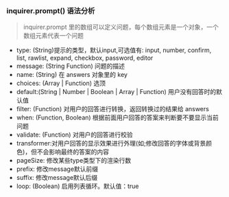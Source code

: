 ### inquirer.prompt() 语法分析
> inquirer.prompt 里的数组可以定义问题，每个数组元素是一个对象，一个数组元素代表一个问题
- type: (String)提示的类型，默认input,可选值有: input, number, confirm, list, rawlist, expand, checkbox, password, editor
- message: (String Function) 问题的描述
- name: (String) 在 answers 对象里的 key
- choices: (Array | Function) 选顶
- default:(String | Number | Boolean | Array | Function) 用户没有回答时的默认值
- filter: (Function) 对用户的回答进行转换，返回转换过的结果给 answers
- when: (Function, Boolean) 根据前面用户回答的答案来判断要不要显示当前问题
- validate: (Function) 对用户的回答进行校验
- transformer:对用户回答的显示效果进行外理(如;修改回答的字体或背景颜色)，但不会影响最终的答案的内容
- pageSize: 修改某些type类型下的渲染行数
- prefix: 修改message默认前缀
- suffix: 修改message默认后缀
- loop: (Boolean) 启用列表循环。默认值：true